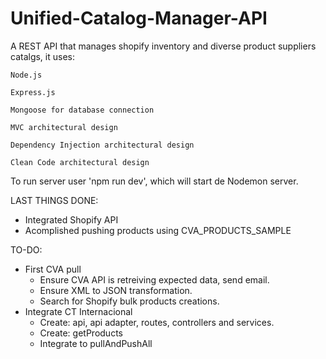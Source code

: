 ﻿# Unified-Catalog-Manager-API

A REST API that manages shopify inventory and diverse product suppliers catalgs, it uses:
  
    Node.js
    
    Express.js
    
    Mongoose for database connection
    
    MVC architectural design
    
    Dependency Injection architectural design
  
    Clean Code architectural design

To run server user 'npm run dev', which will start de Nodemon server.


LAST THINGS DONE:
- Integrated Shopify API
- Acomplished pushing products using CVA_PRODUCTS_SAMPLE

TO-DO:
- First CVA pull
  - Ensure CVA API is retreiving expected data, send email.
  - Ensure XML to JSON transformation.
  - Search for Shopify bulk products creations.
- Integrate CT Internacional
  - Create: api, api adapter, routes, controllers and services.
  - Create: getProducts
  - Integrate to pullAndPushAll
